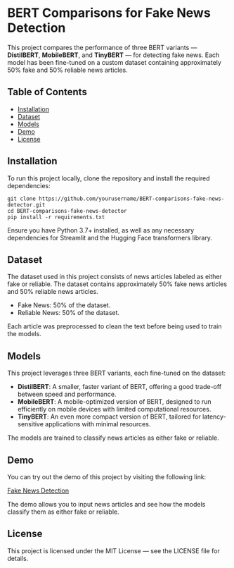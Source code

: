 # BERT Comparisons for Fake News Detection

This project compares the performance of three BERT variants — **DistilBERT**, **MobileBERT**, and **TinyBERT** — for detecting fake news. Each model has been fine-tuned on a custom dataset containing approximately 50% fake and 50% reliable news articles.

## Table of Contents
- [Installation](#installation)
- [Dataset](#dataset)
- [Models](#models)
- [Demo](#demo)
- [License](#license)

## Installation

To run this project locally, clone the repository and install the required dependencies:
```
git clone https://github.com/yourusername/BERT-comparisons-fake-news-detector.git
cd BERT-comparisons-fake-news-detector
pip install -r requirements.txt
```

Ensure you have Python 3.7+ installed, as well as any necessary dependencies for Streamlit and the Hugging Face transformers library.

## Dataset

The dataset used in this project consists of news articles labeled as either fake or reliable. The dataset contains approximately 50% fake news articles and 50% reliable news articles.

- Fake News: 50% of the dataset.
- Reliable News: 50% of the dataset.

Each article was preprocessed to clean the text before being used to train the models.

## Models

This project leverages three BERT variants, each fine-tuned on the dataset:

- **DistilBERT**: A smaller, faster variant of BERT, offering a good trade-off between speed and performance.
- **MobileBERT**: A mobile-optimized version of BERT, designed to run efficiently on mobile devices with limited computational resources.
- **TinyBERT**: An even more compact version of BERT, tailored for latency-sensitive applications with minimal resources.

The models are trained to classify news articles as either fake or reliable.

## Demo

You can try out the demo of this project by visiting the following link:

[Fake News Detection](https://bert-comparisons-fake-news-detector.streamlit.app/)

The demo allows you to input news articles and see how the models classify them as either fake or reliable.

## License

This project is licensed under the MIT License — see the LICENSE file for details.
